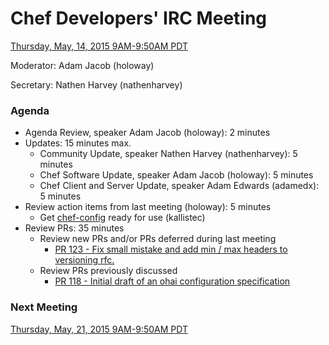 # Chef Developers' IRC Meeting

[Thursday, May, 14, 2015 9AM-9:50AM PDT](http://www.timeanddate.com/worldclock/fixedtime.html?msg=%23chef-hacking+developers%27+meeting&iso=20150514T12&p1=419&am=50)

Moderator:  Adam Jacob (holoway)

Secretary:  Nathen Harvey (nathenharvey)

### Agenda
* Agenda Review, speaker Adam Jacob (holoway): 2 minutes
* Updates: 15 minutes max.
  * Community Update, speaker Nathen Harvey (nathenharvey): 5 minutes
  * Chef Software Update, speaker Adam Jacob (holoway): 5 minutes
  * Chef Client and Server Update, speaker Adam Edwards (adamedx): 5 minutes
* Review action items from last meeting (holoway): 5 minutes
  * Get [chef-config](https://github.com/chef/chef-config) ready for use (kallistec)
* Review PRs:  35 minutes
  * Review new PRs and/or PRs deferred during last meeting
    * [PR 123 - Fix small mistake and add min / max headers to versioning rfc.](https://github.com/chef/chef-rfc/pull/123)
  * Review PRs previously discussed
    * [PR 118 - Initial draft of an ohai configuration specification](https://github.com/chef/chef-rfc/pull/118)


### Next Meeting

[Thursday, May, 21, 2015 9AM-9:50AM PDT](http://www.timeanddate.com/worldclock/fixedtime.html?msg=%23chef-hacking+developers%27+meeting&iso=20150521T12&p1=419&am=50)
